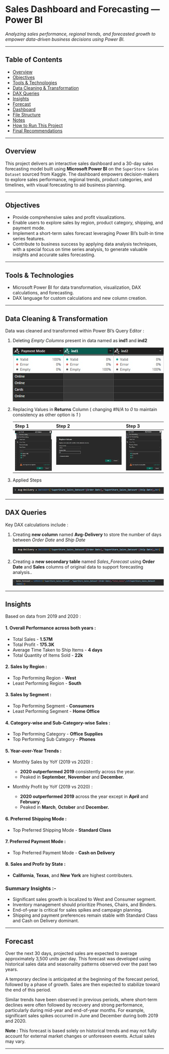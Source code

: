 # Sales Dashboard and Forecasting — Power BI

_Analyzing sales performance, regional trends, and forecasted growth to empower data-driven business decisions using Power BI._

---

## Table of Contents
- <a href="#overview">Overview</a>
- <a href="#objectives">Objectives</a>
- <a href="#tools--technologies">Tools & Technologies</a>
- <a href="#data-cleaning--transformation">Data Cleaning & Transformation</a>
- <a href="#dax-queries">DAX Queries</a>
- <a href="#insights">Insights</a>
- <a href="#forecast">Forecast</a>
- <a href="#dashboard">Dashboard</a>
- <a href="#file-structure">File Structure</a>
- <a href="#notes">Notes</a>
- <a href="#how-to-run-this-project">How to Run This Project</a>
- <a href="#final-recommendations">Final Recommendations</a>

---

<h2><a class="anchor" id="overview"></a>Overview</h2>

This project delivers an interactive sales dashboard and a 30-day sales forecasting model built using **Microsoft Power BI** on the `SuperStore Sales Dataset` sourced from Kaggle. The dashboard empowers decision-makers to explore sales performance, regional trends, product categories, and timelines, with visual forecasting to aid business planning.

---

<h2><a class="anchor" id="objectives"></a>Objectives</h2>

- Provide comprehensive sales and profit visualizations.
- Enable users to explore sales by region, product category, shipping, and payment mode.
- Implement a short-term sales forecast leveraging Power BI’s built-in time series features.
- Contribute to business success by applying data analysis techniques, with a special focus on time series analysis, to generate valuable insights and accurate sales forecasting.

---

<h2><a class="anchor" id="tools--technologies"></a>Tools & Technologies</h2>

- Microsoft Power BI for data transformation, visualization, DAX calculations, and forecasting.
- DAX language for custom calculations and new column creation.

---

<h2><a class="anchor" id="data-cleaning--transformation"></a>Data Cleaning & Transformation</h2>

Data was cleaned and transformed within Power BI’s Query Editor :

1. Deleting *Empty Columns* present in data named as **ind1** and **ind2**

   ![Image Alt](https://github.com/Adhyan-1404/dashboard-superstore-dataset-powerbi/blob/715ce8f085a1456cab10596468390a6e035dc835/Image%20Assets/1%20(%20delete%20empty%20columns%20).jpg)

3. Replacing Values in **Returns** Column ( changing *#N/A* to *0* to maintain consistency as other option is *1* )

   | Step 1 | Step 2 | Step 3 |
   |---------|---------|---------|
   | ![Image Alt](https://github.com/Adhyan-1404/dashboard-superstore-dataset-powerbi/blob/715ce8f085a1456cab10596468390a6e035dc835/Image%20Assets/2%20(%20replace%20na%20).jpg) | ![Image Alt](https://github.com/Adhyan-1404/dashboard-superstore-dataset-powerbi/blob/715ce8f085a1456cab10596468390a6e035dc835/Image%20Assets/2.1.jpg) | ![Image Alt](https://github.com/Adhyan-1404/dashboard-superstore-dataset-powerbi/blob/715ce8f085a1456cab10596468390a6e035dc835/Image%20Assets/2.2.jpg) |

3. Applied Steps

   ![Image Alt](https://github.com/Adhyan-1404/dashboard-superstore-dataset-powerbi/blob/715ce8f085a1456cab10596468390a6e035dc835/Image%20Assets/4%20(%20new%20column%20using%20DAX%20).png)

---

<h2><a class="anchor" id="dax-queries"></a>DAX Queries</h2>

Key DAX calculations include :

1. Creating **new column** named **Avg-Delivery** to store the number of days between *Order Date* and *Ship Date*

   ![Image Alt](https://github.com/Adhyan-1404/dashboard-superstore-dataset-powerbi/blob/715ce8f085a1456cab10596468390a6e035dc835/Image%20Assets/4%20(%20new%20column%20using%20DAX%20).png)
   

2. Creating a **new secondary table** named *Sales_Forecast* using **Order Date** and **Sales** columns of original data to support forecasting analysis..

   ![Image Alt](https://github.com/Adhyan-1404/dashboard-superstore-dataset-powerbi/blob/715ce8f085a1456cab10596468390a6e035dc835/Image%20Assets/5%20(%20Table%20).jpg)

---

<h2><a class="anchor" id="insights"></a>Insights</h2>

Based on data from 2019 and 2020 :

#### 1. Overall Performance across both years :
   - Total Sales - **1.57M**
   - Total Profit - **175.3K**
   - Average Time Taken to Ship Items - **4 days**
   - Total Quantity of Items Sold - **22k**

#### 2. Sales by Region :
   - Top Performing Region - **West**
   - Least Performing Region - **South**

#### 3. Sales by Segment :
   - Top Performing Segment - **Consumers**
   - Least Performing Segment - **Home Office**

#### 4. Category-wise and Sub-Category-wise Sales :
   - Top Performing Category - **Office Supplies**
   - Top Performing Sub Category - **Phones**
     
#### 5. Year-over-Year Trends :
   - Monthly Sales by YoY (2019 vs 2020) :
     
     - **2020 outperformed 2019** consistently across the year.
     - Peaked in **September**, **November** and **December.**
       
   - Monthly Profit by YoY (2019 vs 2020) :
     
     - **2020 outperformed 2019** across the year except in **April** and **February**.
     - Peaked in **March**, **October** and **December.**

#### 6. Preferred Shipping Mode :
   - Top Preferred Shipping Mode - **Standard Class**

#### 7. Preferred Payment Mode :
   - Top Preferred Payment Mode - **Cash on Delivery**

#### 8. Sales and Profir by State :
   - **California**, **Texas**, and **New York** are highest contributers.

### Summary Insights :-

- Significant sales growth is localized to West and Consumer segment.
- Inventory management should prioritize Phones, Chairs, and Binders.
- End-of-year is critical for sales spikes and campaign planning.
- Shipping and payment preferences remain stable with Standard Class and Cash on Delivery dominant.

---

<h2><a class="anchor" id="forecast"></a>Forecast</h2>

Over the next 30 days, projected sales are expected to average approximately 3,500 units per day. This forecast was developed using historical sales data and seasonality patterns observed over the past two years.

A temporary decline is anticipated at the beginning of the forecast period, followed by a phase of growth. Sales are then expected to stabilize toward the end of this period.

Similar trends have been observed in previous periods, where short-term declines were often followed by recovery and strong performance, particularly during mid-year and end-of-year months. For example, significant sales spikes occurred in June and December during both 2019 and 2020.

**Note :** This forecast is based solely on historical trends and may not fully account for external market changes or unforeseen events. Actual sales may vary.

---


